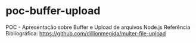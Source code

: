 # poc-buffer-upload
POC - Apresentação sobre Buffer e Upload de arquivos Node.js
Referência Bibliográfica: https://github.com/dillionmegida/multer-file-upload